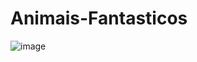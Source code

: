 # Animais-Fantasticos

![image](https://user-images.githubusercontent.com/89994391/197833846-26a780a7-c673-46b6-b62a-be176431ae1f.png)
